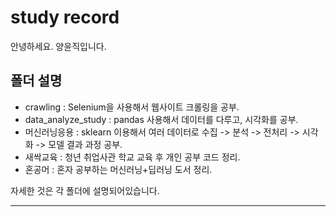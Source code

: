 # study record
안녕하세요.
양윤직입니다.


폴더 설명
---
- crawling : Selenium을 사용해서 웹사이트 크롤링을 공부.
- data_analyze_study : pandas 사용해서 데이터를 다루고, 시각화를 공부.
- 머신러닝응용 : sklearn 이용해서 여러 데이터로 수집 -> 분석 -> 전처리 -> 시각화 -> 모델 결과 과정 공부.
- 새싹교육 : 청년 취업사관 학교 교육 후 개인 공부 코드 정리.
- 혼공머 : 혼자 공부하는 머신러닝+딥러닝 도서 정리.


자세한 것은 각 폴더에 설명되어있습니다.

  ---
